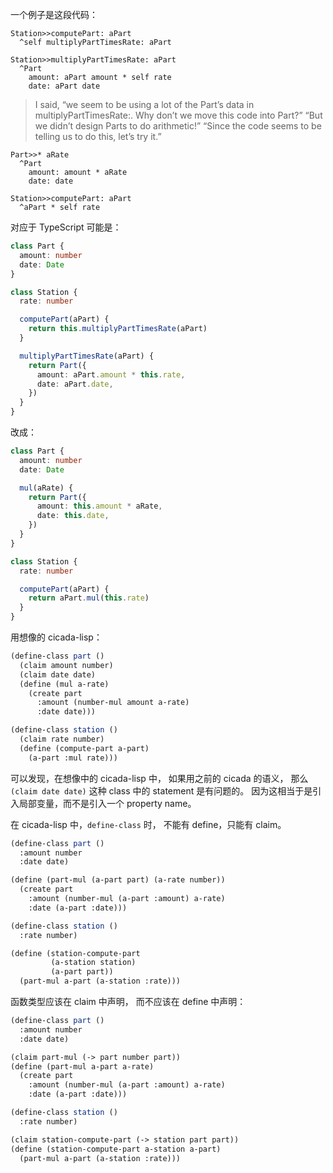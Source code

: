 一个例子是这段代码：

```smalltalk
Station>>computePart: aPart
  ^self multiplyPartTimesRate: aPart

Station>>multiplyPartTimesRate: aPart
  ^Part
    amount: aPart amount * self rate
    date: aPart date
```

> I said, “we seem to be using a lot of the Part’s data in
> multiplyPartTimesRate:. Why don’t we move this code into Part?”
> “But we didn’t design Parts to do arithmetic!” “Since the code
> seems to be telling us to do this, let’s try it.”

```smalltalk
Part>>* aRate
  ^Part
    amount: amount * aRate
    date: date

Station>>computePart: aPart
  ^aPart * self rate
```

对应于 TypeScript 可能是：

```typescript
class Part {
  amount: number
  date: Date
}

class Station {
  rate: number

  computePart(aPart) {
    return this.multiplyPartTimesRate(aPart)
  }

  multiplyPartTimesRate(aPart) {
    return Part({
      amount: aPart.amount * this.rate,
      date: aPart.date,
    })
  }
}
```

改成：

```typescript
class Part {
  amount: number
  date: Date

  mul(aRate) {
    return Part({
      amount: this.amount * aRate,
      date: this.date,
    })
  }
}

class Station {
  rate: number

  computePart(aPart) {
    return aPart.mul(this.rate)
  }
}
```

用想像的 cicada-lisp：

```scheme
(define-class part ()
  (claim amount number)
  (claim date date)
  (define (mul a-rate)
    (create part
      :amount (number-mul amount a-rate)
      :date date)))

(define-class station ()
  (claim rate number)
  (define (compute-part a-part)
    (a-part :mul rate)))
```

可以发现，在想像中的 cicada-lisp 中，
如果用之前的 cicada 的语义，
那么 `(claim date date)` 这种 class 中的 statement 是有问题的。
因为这相当于是引入局部变量，而不是引入一个 property name。

在 cicada-lisp 中，`define-class` 时，
不能有 define，只能有 claim。

```scheme
(define-class part ()
  :amount number
  :date date)

(define (part-mul (a-part part) (a-rate number))
  (create part
    :amount (number-mul (a-part :amount) a-rate)
    :date (a-part :date)))

(define-class station ()
  :rate number)

(define (station-compute-part
         (a-station station)
         (a-part part))
  (part-mul a-part (a-station :rate)))
```

函数类型应该在 claim 中声明，
而不应该在 define 中声明：

```scheme
(define-class part ()
  :amount number
  :date date)

(claim part-mul (-> part number part))
(define (part-mul a-part a-rate)
  (create part
    :amount (number-mul (a-part :amount) a-rate)
    :date (a-part :date)))

(define-class station ()
  :rate number)

(claim station-compute-part (-> station part part))
(define (station-compute-part a-station a-part)
  (part-mul a-part (a-station :rate)))
```
